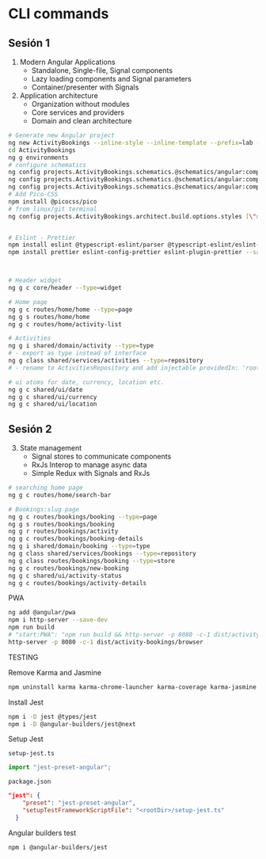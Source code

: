 # CLI commands

## Sesión 1

1. Modern Angular Applications
   - Standalone, Single-file, Signal components
   - Lazy loading components and Signal parameters
   - Container/presenter with Signals
2. Application architecture
   - Organization without modules
   - Core services and providers
   - Domain and clean architecture

```bash
# Generate new Angular project
ng new ActivityBookings --inline-style --inline-template --prefix=lab --skip-tests --ssr --style=css
cd ActivityBookings
ng g environments
# configure schematics
ng config projects.ActivityBookings.schematics.@schematics/angular:component.changeDetection \"OnPush\"
ng config projects.ActivityBookings.schematics.@schematics/angular:component.flat true
ng config projects.ActivityBookings.schematics.@schematics/angular:component.style \"none\"
# Add Pico-CSS
npm install @picocss/pico
# from linux/git terminal
ng config projects.ActivityBookings.architect.build.options.styles [\"node_modules/@picocss/pico/css/pico.min.css\",\"src/styles.css\"]


# Eslint - Prettier
npm install eslint @typescript-eslint/parser @typescript-eslint/eslint-plugin --save-dev
npm install prettier eslint-config-prettier eslint-plugin-prettier --save-dev



# Header widget
ng g c core/header --type=widget

# Home page
ng g c routes/home/home --type=page
ng g s routes/home/home
ng g c routes/home/activity-list

# Activities
ng g i shared/domain/activity --type=type
# - export as type instead of interface
ng g class shared/services/activities --type=repository
# - rename to ActivitiesRepository and add injectable providedIn: 'root'

# ui atoms for date, currency, location etc.
ng g c shared/ui/date
ng g c shared/ui/currency
ng g c shared/ui/location

```

## Sesión 2

3. State management
   - Signal stores to communicate components
   - RxJs Interop to manage async data
   - Simple Redux with Signals and RxJs

```bash
# searching home page
ng g c routes/home/search-bar

# Bookings:slug page
ng g c routes/bookings/booking --type=page
ng g s routes/bookings/booking
ng g r routes/bookings/activity
ng g c routes/bookings/booking-details
ng g i shared/domain/booking --type=type
ng g class shared/services/bookings --type=repository
ng g class routes/bookings/booking --type=store
ng g c routes/bookings/new-booking
ng g c shared/ui/activity-status
ng g c routes/bookings/activity-details
```

PWA

```bash
ng add @angular/pwa
npm i http-server --save-dev
npm run build
# "start:PWA": "npm run build && http-server -p 8080 -c-1 dist/activity-bookings/browser"
http-server -p 8080 -c-1 dist/activity-bookings/browser
```

TESTING

Remove Karma and Jasmine

```bash
npm uninstall karma karma-chrome-launcher karma-coverage karma-jasmine karma-jasmine-html-reporter jasmine-core @types/jasmine
```

Install Jest

```bash
npm i -D jest @types/jest
npm i -D @angular-builders/jest@next
```

Setup Jest

`setup-jest.ts`

```typescript
import "jest-preset-angular";
```

`package.json`

```json
"jest": {
    "preset": "jest-preset-angular",
    "setupTestFrameworkScriptFile": "<rootDir>/setup-jest.ts"
  }
```

Angular builders test

```bash
npm i @angular-builders/jest
```
